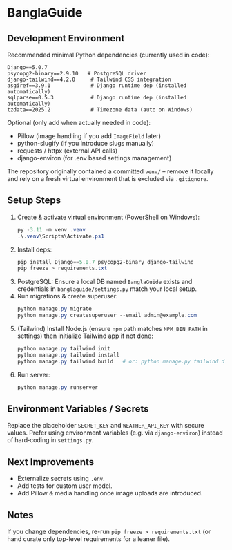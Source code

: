 # BanglaGuide

## Development Environment

Recommended minimal Python dependencies (currently used in code):

```
Django==5.0.7
psycopg2-binary==2.9.10   # PostgreSQL driver
django-tailwind==4.2.0     # Tailwind CSS integration
asgiref==3.9.1             # Django runtime dep (installed automatically)
sqlparse==0.5.3            # Django runtime dep (installed automatically)
tzdata==2025.2             # Timezone data (auto on Windows)
```

Optional (only add when actually needed in code):
- Pillow (image handling if you add `ImageField` later)
- python-slugify (if you introduce slugs manually)
- requests / httpx (external API calls)
- django-environ (for .env based settings management)

The repository originally contained a committed `venv/` – remove it locally and rely on a fresh virtual environment that is excluded via `.gitignore`.

## Setup Steps

1. Create & activate virtual environment (PowerShell on Windows):
	```powershell
	py -3.11 -m venv .venv
	.\.venv\Scripts\Activate.ps1
	```
2. Install deps:
	```powershell
	pip install Django==5.0.7 psycopg2-binary django-tailwind
	pip freeze > requirements.txt
	```
3. PostgreSQL: Ensure a local DB named `BanglaGuide` exists and credentials in `banglaguide/settings.py` match your local setup.
4. Run migrations & create superuser:
	```powershell
	python manage.py migrate
	python manage.py createsuperuser --email admin@example.com
	```
5. (Tailwind) Install Node.js (ensure `npm` path matches `NPM_BIN_PATH` in settings) then initialize Tailwind app if not done:
	```powershell
	python manage.py tailwind init
	python manage.py tailwind install
	python manage.py tailwind build   # or: python manage.py tailwind dev
	```
6. Run server:
	```powershell
	python manage.py runserver
	```

## Environment Variables / Secrets
Replace the placeholder `SECRET_KEY` and `WEATHER_API_KEY` with secure values. Prefer using environment variables (e.g. via `django-environ`) instead of hard‑coding in `settings.py`.

## Next Improvements
- Externalize secrets using `.env`.
- Add tests for custom user model.
- Add Pillow & media handling once image uploads are introduced.

## Notes
If you change dependencies, re-run `pip freeze > requirements.txt` (or hand curate only top-level requirements for a leaner file).